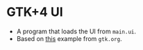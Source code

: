 # GTK+4 UI

* A program that loads the UI from `main.ui`.
* Based on [this](https://docs.gtk.org/gtk4/getting_started.html) example from `gtk.org`.
